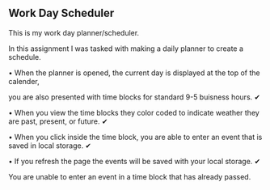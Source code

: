 ## Work Day Scheduler

This is my work day planner/scheduler.

In this assignment I was tasked with making a daily planner to create a schedule.

 • When the planner is opened, the current day is displayed at the top of the calender,

you are also presented with time blocks for standard 9-5 buisness hours. ✔

 • When you view the time blocks they color coded to indicate weather they are past, present, or future. ✔

 • When you click inside the time block, you are able to enter an event that is saved in local storage. ✔

 • If you refresh the page the events will be saved with your local storage. ✔

You are unable to enter an event in a time block that has already passed.





